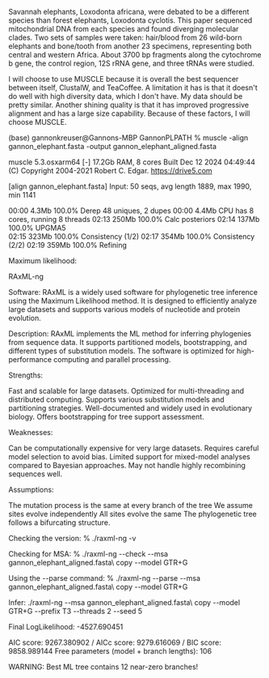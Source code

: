 Savannah elephants, Loxodonta africana, were debated to be a different species than forest elephants, Loxodonta cyclotis. This paper sequenced mitochondrial DNA from each species and found diverging molecular clades. 
Two sets of samples were taken: hair/blood from 26 wild-born elephants and bone/tooth from another 23 specimens, representing both central and western Africa. 
About 3700 bp fragments along the cytochrome b gene, the control region, 12S rRNA gene, and three tRNAs were studied.


I will choose to use MUSCLE because it is overall the best sequencer between itself, ClustalW, and TeaCoffee. A limitation it has is that it doesn't do well with high diversity data, which I don't have. My data should be pretty similar. Another shining quality is that it has improved progressive alignment and has a large size capability. Because of these factors, I will choose MUSCLE.

(base) gannonkreuser@Gannons-MBP GannonPLPATH % muscle -align gannon_elephant.fasta -output gannon_elephant_aligned.fasta

muscle 5.3.osxarm64 [-]  17.2Gb RAM, 8 cores
Built Dec 12 2024 04:49:44
(C) Copyright 2004-2021 Robert C. Edgar.
https://drive5.com

[align gannon_elephant.fasta]
Input: 50 seqs, avg length 1889, max 1990, min 1141

00:00 4.3Mb   100.0% Derep 48 uniques, 2 dupes
00:00 4.4Mb  CPU has 8 cores, running 8 threads
02:13 250Mb   100.0% Calc posteriors
02:14 137Mb   100.0% UPGMA5         
02:15 323Mb   100.0% Consistency (1/2)
02:17 354Mb   100.0% Consistency (2/2)
02:19 359Mb   100.0% Refining         



Maximum likelihood:

RAxML-ng 

Software:
RAxML is a widely used software for phylogenetic tree inference using the Maximum Likelihood method. It is designed to efficiently analyze large datasets and supports various models of nucleotide and protein evolution.

Description:
RAxML implements the ML method for inferring phylogenies from sequence data. It supports partitioned models, bootstrapping, and different types of substitution models. The software is optimized for high-performance computing and parallel processing.

Strengths:

Fast and scalable for large datasets.
Optimized for multi-threading and distributed computing.
Supports various substitution models and partitioning strategies.
Well-documented and widely used in evolutionary biology.
Offers bootstrapping for tree support assessment.

Weaknesses:

Can be computationally expensive for very large datasets.
Requires careful model selection to avoid bias.
Limited support for mixed-model analyses compared to Bayesian approaches.
May not handle highly recombining sequences well.

Assumptions:

The mutation process is the same at every branch of the tree
We assume sites evolve independently
All sites evolve the same 
The phylogenetic tree follows a bifurcating structure.

Checking the version:
% ./raxml-ng -v

Checking for MSA: 
% ./raxml-ng --check --msa gannon_elephant_aligned.fasta\ copy  --model GTR+G

Using the --parse command: 
% ./raxml-ng --parse --msa gannon_elephant_aligned.fasta\ copy --model GTR+G

Infer: 
./raxml-ng --msa gannon_elephant_aligned.fasta\ copy --model GTR+G --prefix T3 --threads 2 --seed 5

Final LogLikelihood: -4527.690451

AIC score: 9267.380902 / AICc score: 9279.616069 / BIC score: 9858.989144
Free parameters (model + branch lengths): 106

WARNING: Best ML tree contains 12 near-zero branches!


